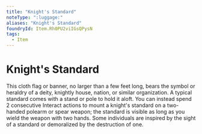 ```yaml
---
title: "Knight's Standard"
noteType: ":luggage:"
aliases: "Knight's Standard"
foundryId: Item.Rh0PU2viIGsQPysN
tags:
  - Item
---
```


# Knight's Standard

This cloth flag or banner, no larger than a few feet long, bears the symbol or heraldry of a deity, knightly house, nation, or similar organization. A typical standard comes with a stand or pole to hold it aloft. You can instead spend 2 consecutive Interact actions to mount a knight's standard on a two-handed polearm or spear weapon; the standard is visible as long as you wield the weapon with two hands. Some individuals are inspired by the sight of a standard or demoralized by the destruction of one.
